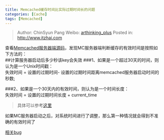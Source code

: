 ```yaml
---
title: Memcached缓存时间比实际过期时间长的问题
categories: [Cache]
tags: [Memcached]
---
```


> Author: ChinSyun Pang
> Weibo: [arthinking_plus](http://weibo.com/arthinkingplus)
> Posted in: http://www.itzhai.com

查看[Memcached服务器端源码](https://github.com/memcached/memcached/blob/master/memcached.c "Memcached服务器端源码")，发现MC服务器端判断缓存的有效时间是按照如下方法的：    
##计算服务器启动后多少秒该key会失效
###1、如果是一个超过30天的时间，则认为是一个Unix时间戳：    
失效时间 = 设置的过期时间- 设置的过期时间距离memcached服务器启动时间的秒数;

###2、如果是一个30天内的有效时间，则认为是一个时间长度：    
失效时间 = 设置的过期时间长度 + current_time

> 具体可以参考[这里](http://my.oschina.net/u/1255608/blog/163342 "这里")     

如果MC服务器启动之后，对系统时间进行了调整，那么第一种情况就会得到不准确的有效时间了

[相关bug](http://www.couchbase.com/issues/browse/MB-11548 "相关bug")


